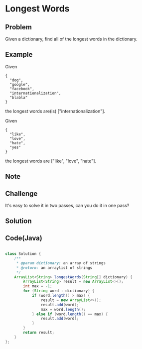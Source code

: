 Longest Words
===


Problem
-------

Given a dictionary, find all of the longest words in the dictionary.

Example
-------

Given

    {
      "dog",
      "google",
      "facebook",
      "internationalization",
      "blabla"
    }

the longest words are(is) ["internationalization"].

Given

    {
      "like",
      "love",
      "hate",
      "yes"
    }

the longest words are ["like", "love", "hate"].

Note
---------

Challenge
---------

It's easy to solve it in two passes, can you do it in one pass?

Solution
--------



Code(Java)
----------

```java

class Solution {
    /**
     * @param dictionary: an array of strings
     * @return: an arraylist of strings
     */
    ArrayList<String> longestWords(String[] dictionary) {
        ArrayList<String> result = new ArrayList<>();
        int max = -1;
        for (String word : dictionary) {
            if (word.length() > max) {
                result = new ArrayList<>();
                result.add(word);
                max = word.length();
            } else if (word.length() == max) {
                result.add(word);
            }
        }
        return result;
    }
};
```